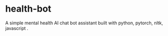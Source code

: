 # health-bot
A simple mental health AI chat bot assistant built with python, pytorch, nltk, javascript .
